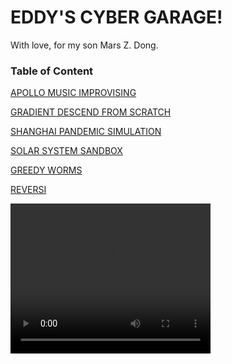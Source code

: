 # EDDY'S CYBER GARAGE!

With love, for my son Mars Z. Dong.

### Table of Content

[APOLLO MUSIC IMPROVISING](apollo.md)

[GRADIENT DESCEND FROM SCRATCH](gradient-descend.md)

[SHANGHAI PANDEMIC SIMULATION](shanghai.md)

[SOLAR SYSTEM SANDBOX](solar.md)

[GREEDY WORMS](greedy-worms.md)

[REVERSI](reversi.md)


<video width="320" height="240" controls>
  <source src="path/to/your/video.mp4" type="video/mp4">
  Your browser does not support the video tag.
</video>